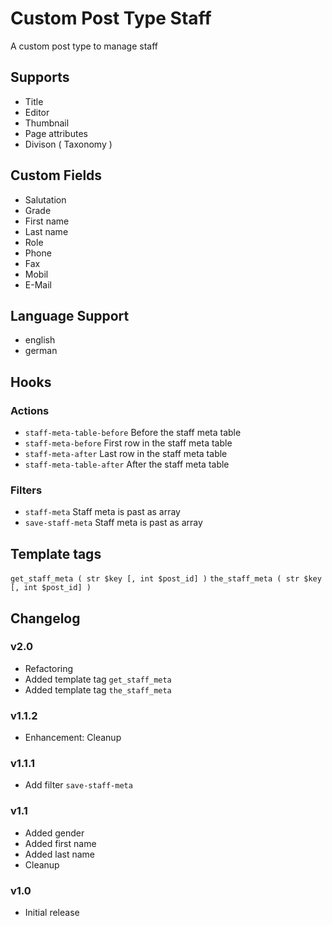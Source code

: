 # Custom Post Type Staff

A custom post type to manage staff

## Supports

* Title
* Editor
* Thumbnail
* Page attributes
* Divison ( Taxonomy )

## Custom Fields

* Salutation
* Grade
* First name
* Last name
* Role
* Phone
* Fax
* Mobil
* E-Mail

## Language Support

* english
* german

## Hooks

### Actions

* `staff-meta-table-before` Before the staff meta table
* `staff-meta-before` First row in the staff meta table
* `staff-meta-after` Last row in the staff meta table
* `staff-meta-table-after` After the staff meta table

### Filters

* `staff-meta` Staff meta is past as array
* `save-staff-meta` Staff meta is past as array

## Template tags

`get_staff_meta ( str $key [, int $post_id] )`
`the_staff_meta ( str $key [, int $post_id] )`

## Changelog

### v2.0

* Refactoring
* Added template tag `get_staff_meta`
* Added template tag `the_staff_meta`

### v1.1.2

* Enhancement: Cleanup

### v1.1.1

* Add filter `save-staff-meta`

### v1.1

* Added gender
* Added first name
* Added last name
* Cleanup

### v1.0

* Initial release

